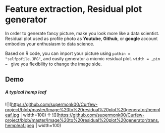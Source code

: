 # Feature extraction, Residual plot generator
In order to generate fancy picture, make you look more like a data scientist. Residual plot used as profile photo as **Youtube**, **Github**, or **google** account embodies your enthusiasm to data science. 

Based on R code, you can import your picture using `pathin = "selfpofile.JPG"`, and easily generator a micmic residual plot. `width = ,pin = ` give you flexibility to change the image side.

## Demo
##### A typical hemp leaf
![](https://github.com/supermonk00/Curfew-project/blob/master/Image%20to%20residual%20plot%20generator/hempleaf.jpg | width=100)
&#8593;
![](https://github.com/supermonk00/Curfew-project/blob/master/Image%20to%20residual%20plot%20generator/trans.hempleaf.jpeg | width=100)
